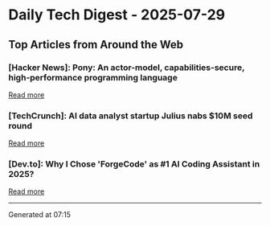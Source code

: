 # Daily Tech Digest - 2025-07-29

## Top Articles from Around the Web

### [Hacker News]: Pony: An actor-model, capabilities-secure, high-performance programming language
[Read more](https://www.ponylang.io/discover/)

### [TechCrunch]: AI data analyst startup Julius nabs $10M seed round
[Read more](https://techcrunch.com/2025/07/28/ai-data-analyst-startup-julius-nabs-10m-seed-round/)

### [Dev.to]: Why I Chose 'ForgeCode' as #1 AI Coding Assistant in 2025?
[Read more](https://dev.to/forgecode/why-i-chose-forgecode-as-1-ai-coding-assistant-in-2025-325l)


---
Generated at 07:15
